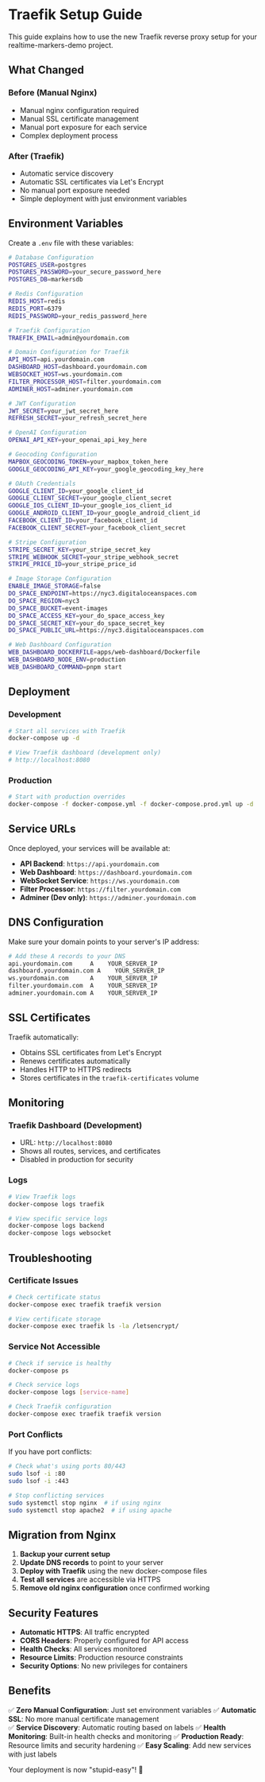 # Traefik Setup Guide

This guide explains how to use the new Traefik reverse proxy setup for your realtime-markers-demo project.

## What Changed

### Before (Manual Nginx)

- Manual nginx configuration required
- Manual SSL certificate management
- Manual port exposure for each service
- Complex deployment process

### After (Traefik)

- Automatic service discovery
- Automatic SSL certificates via Let's Encrypt
- No manual port exposure needed
- Simple deployment with just environment variables

## Environment Variables

Create a `.env` file with these variables:

```bash
# Database Configuration
POSTGRES_USER=postgres
POSTGRES_PASSWORD=your_secure_password_here
POSTGRES_DB=markersdb

# Redis Configuration
REDIS_HOST=redis
REDIS_PORT=6379
REDIS_PASSWORD=your_redis_password_here

# Traefik Configuration
TRAEFIK_EMAIL=admin@yourdomain.com

# Domain Configuration for Traefik
API_HOST=api.yourdomain.com
DASHBOARD_HOST=dashboard.yourdomain.com
WEBSOCKET_HOST=ws.yourdomain.com
FILTER_PROCESSOR_HOST=filter.yourdomain.com
ADMINER_HOST=adminer.yourdomain.com

# JWT Configuration
JWT_SECRET=your_jwt_secret_here
REFRESH_SECRET=your_refresh_secret_here

# OpenAI Configuration
OPENAI_API_KEY=your_openai_api_key_here

# Geocoding Configuration
MAPBOX_GEOCODING_TOKEN=your_mapbox_token_here
GOOGLE_GEOCODING_API_KEY=your_google_geocoding_key_here

# OAuth Credentials
GOOGLE_CLIENT_ID=your_google_client_id
GOOGLE_CLIENT_SECRET=your_google_client_secret
GOOGLE_IOS_CLIENT_ID=your_google_ios_client_id
GOOGLE_ANDROID_CLIENT_ID=your_google_android_client_id
FACEBOOK_CLIENT_ID=your_facebook_client_id
FACEBOOK_CLIENT_SECRET=your_facebook_client_secret

# Stripe Configuration
STRIPE_SECRET_KEY=your_stripe_secret_key
STRIPE_WEBHOOK_SECRET=your_stripe_webhook_secret
STRIPE_PRICE_ID=your_stripe_price_id

# Image Storage Configuration
ENABLE_IMAGE_STORAGE=false
DO_SPACE_ENDPOINT=https://nyc3.digitaloceanspaces.com
DO_SPACE_REGION=nyc3
DO_SPACE_BUCKET=event-images
DO_SPACE_ACCESS_KEY=your_do_space_access_key
DO_SPACE_SECRET_KEY=your_do_space_secret_key
DO_SPACE_PUBLIC_URL=https://nyc3.digitaloceanspaces.com

# Web Dashboard Configuration
WEB_DASHBOARD_DOCKERFILE=apps/web-dashboard/Dockerfile
WEB_DASHBOARD_NODE_ENV=production
WEB_DASHBOARD_COMMAND=pnpm start
```

## Deployment

### Development

```bash
# Start all services with Traefik
docker-compose up -d

# View Traefik dashboard (development only)
# http://localhost:8080
```

### Production

```bash
# Start with production overrides
docker-compose -f docker-compose.yml -f docker-compose.prod.yml up -d
```

## Service URLs

Once deployed, your services will be available at:

- **API Backend**: `https://api.yourdomain.com`
- **Web Dashboard**: `https://dashboard.yourdomain.com`
- **WebSocket Service**: `https://ws.yourdomain.com`
- **Filter Processor**: `https://filter.yourdomain.com`
- **Adminer (Dev only)**: `https://adminer.yourdomain.com`

## DNS Configuration

Make sure your domain points to your server's IP address:

```bash
# Add these A records to your DNS
api.yourdomain.com     A    YOUR_SERVER_IP
dashboard.yourdomain.com A    YOUR_SERVER_IP
ws.yourdomain.com      A    YOUR_SERVER_IP
filter.yourdomain.com  A    YOUR_SERVER_IP
adminer.yourdomain.com A    YOUR_SERVER_IP
```

## SSL Certificates

Traefik automatically:

- Obtains SSL certificates from Let's Encrypt
- Renews certificates automatically
- Handles HTTP to HTTPS redirects
- Stores certificates in the `traefik-certificates` volume

## Monitoring

### Traefik Dashboard (Development)

- URL: `http://localhost:8080`
- Shows all routes, services, and certificates
- Disabled in production for security

### Logs

```bash
# View Traefik logs
docker-compose logs traefik

# View specific service logs
docker-compose logs backend
docker-compose logs websocket
```

## Troubleshooting

### Certificate Issues

```bash
# Check certificate status
docker-compose exec traefik traefik version

# View certificate storage
docker-compose exec traefik ls -la /letsencrypt/
```

### Service Not Accessible

```bash
# Check if service is healthy
docker-compose ps

# Check service logs
docker-compose logs [service-name]

# Check Traefik configuration
docker-compose exec traefik traefik version
```

### Port Conflicts

If you have port conflicts:

```bash
# Check what's using ports 80/443
sudo lsof -i :80
sudo lsof -i :443

# Stop conflicting services
sudo systemctl stop nginx  # if using nginx
sudo systemctl stop apache2  # if using apache
```

## Migration from Nginx

1. **Backup your current setup**
2. **Update DNS records** to point to your server
3. **Deploy with Traefik** using the new docker-compose files
4. **Test all services** are accessible via HTTPS
5. **Remove old nginx configuration** once confirmed working

## Security Features

- **Automatic HTTPS**: All traffic encrypted
- **CORS Headers**: Properly configured for API access
- **Health Checks**: All services monitored
- **Resource Limits**: Production resource constraints
- **Security Options**: No new privileges for containers

## Benefits

✅ **Zero Manual Configuration**: Just set environment variables
✅ **Automatic SSL**: No more manual certificate management  
✅ **Service Discovery**: Automatic routing based on labels
✅ **Health Monitoring**: Built-in health checks and monitoring
✅ **Production Ready**: Resource limits and security hardening
✅ **Easy Scaling**: Add new services with just labels

Your deployment is now "stupid-easy"! 🎉
